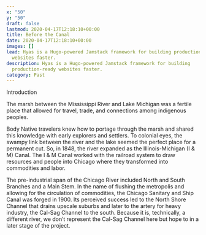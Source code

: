 ```yaml
---
x: "50"
y: "50"
draft: false
lastmod: 2020-04-17T12:18:10+00:00
title: Before the Canal
date: 2020-04-17T12:18:10+00:00
images: []
lead: Hyas is a Hugo-powered Jamstack framework for building production-ready
  websites faster.
description: Hyas is a Hugo-powered Jamstack framework for building
  production-ready websites faster.
category: Past
---
```

Introduction

The marsh between the Mississippi River and Lake Michigan was a fertile place that allowed for travel, trade, and connections among indigenous peoples. 

Body
Native travelers knew how to portage through the marsh and shared this knowledge with early explorers and settlers. To colonial eyes, the swampy link between the river and the lake seemed the perfect place for a permanent cut.  So, in 1848, the river expanded as the Illinois-Michigan (I & M) Canal. The I & M Canal worked with the railroad system to draw resources and people into Chicago where they transformed into commodities and labor. 

The pre-industrial span of the Chicago River included North and South Branches and a Main Stem. In the name of flushing the metropolis and allowing for the circulation of commodities, the Chicago Sanitary and Ship Canal was forged in 1900. Its perceived success led to the North Shore Channel that drains upscale suburbs and later to the artery for heavy industry, the Cal-Sag Channel to the south. Because it is, technically, a different river, we don’t represent the Cal-Sag Channel here but hope to in a later stage of the project.
